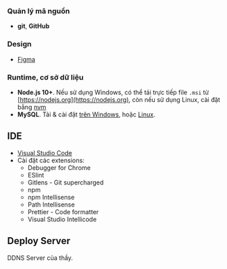 
### Quản lý mã nguồn

- **git**, **GitHub**

### Design

- [Figma](https://www.figma.com/file/63NtzLAeJcc4K0naM92C0P/Education-Management-System?type=design&node-id=0%3A1&mode=design&t=eFZPEyuRQkMziVxy-1)

### Runtime, cơ sở dữ liệu

- **Node.js 10+**. Nếu sử dụng Windows, có thể tải trực tiếp file `.msi` từ [https://nodejs.org](https://nodejs.org), còn nếu sử dụng Linux, cài đặt bằng [nvm](https://github.com/nvm-sh/nvm)
- **MySQL**. Tải & cài đặt [trên Windows](https://dev.mysql.com/downloads/installer/), hoặc [Linux](https://dev.mysql.com/doc/refman/8.0/en/linux-installation.html).

## IDE

- [Visual Studio Code](https://code.visualstudio.com)
- Cài đặt các extensions:
  - Debugger for Chrome
  - ESlint
  - Gitlens - Git supercharged
  - npm
  - npm Intellisense
  - Path Intellisense
  - Prettier - Code formatter
  - Visual Studio Intellicode

## Deploy Server

DDNS Server của thầy.   
